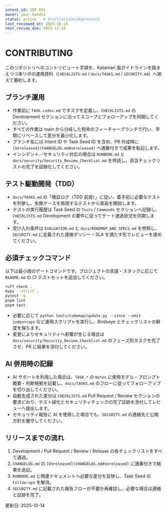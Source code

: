 ```yaml
---
intent_id: INT-001
owner: your-handle
status: active   # draft|active|deprecated
last_reviewed_at: 2025-10-14
next_review_due: 2025-11-14
---
```


# CONTRIBUTING

このリポジトリへのコントリビュート手順を、Katamari 版ガイドラインを踏まえつつ本リポの運用資料（`CHECKLISTS.md` / `docs/TASKS.md` / `SECURITY.md`）へ揃えて要約します。

## ブランチ運用

- 作業前に `TASK.codex.md` でタスクを定義し、`CHECKLISTS.md` の Development セクションに沿ってスコープとフォローアップを同期してください。
- すべての作業は main から分岐した短命のフィーチャーブランチで行い、早期にリベースして差分を最小化します。
- ブランチ名には Intent ID や Task Seed ID を含め、PR 作成時に `[Unreleased](CHANGELOG.md#unreleased)` へ通番付きで成果を転記します。
- インシデント／セキュリティ対応の場合は `RUNBOOK.md` と `docs/security/Security_Review_Checklist.md` を併読し、該当チェックリストの完了を証跡化してください。

## テスト駆動開発（TDD）

- `docs/TASKS.md` の「検証ログ（TDD 前提）」に従い、着手前に必要なテストを列挙し、失敗ケースを再現するテストから実装を開始します。
- テストの実行履歴は Task Seed の `Tests` / `Commands` セクションへ記録し、`CHECKLISTS.md` Development の要件に従ってゲート通過状況を同期します。
- 受け入れ条件は `EVALUATION.md` と `docs/ROADMAP_AND_SPECS.md` を参照し、`SECURITY.md` に定義された連絡ポリシー・SLA を満たす形でレビューを進めてください。

## 必須チェックコマンド

以下は最小限のゲートコマンドです。プロジェクトの言語・スタックに応じて `README.md` の CI テストセットを追加してください。

```sh
ruff check .
mypy --strict .
pytest -q
pnpm lint
pnpm test
```

- 必要に応じて `python tools/codemap/update.py --since --emit index+caps` など運用スクリプトを実行し、Birdseye とチェックリストの鮮度を保ちます。
- 変更によりセキュリティへ影響が生じる場合は `docs/security/Security_Review_Checklist.md` のフェーズ別タスクを完了させ、PR に結果を添付してください。

## AI 併用時の記録

- AI サポートを利用した場合は、`TASK.*` の `Notes` に使用モデル・プロンプト概要・判断根拠を記載し、`docs/TASKS.md` のフローに従ってフォローアップを切り出してください。
- 自動生成された差分は `CHECKLISTS.md` Pull Request / Review セクションの要求どおり、テスト緑化とセキュリティチェックの完了証跡を添付してレビューへ提出します。
- セキュリティ報告に AI を使用した場合でも、`SECURITY.md` の連絡先と公開方針を厳守してください。

## リリースまでの流れ

1. Development / Pull Request / Review / Release の各チェックリストをすべて通過。
2. `CHANGELOG.md` の `[Unreleased](CHANGELOG.md#unreleased)` に通番付きで結果を追記。
3. `RUNBOOK.md` と関連ドキュメントへ必要な差分を反映し、Task Seed の `Follow-ups` を解消。
4. `SECURITY.md` に記載された報告フローが不要か再確認し、必要な場合は連絡と証跡を完了。

更新日: 2025-10-14
